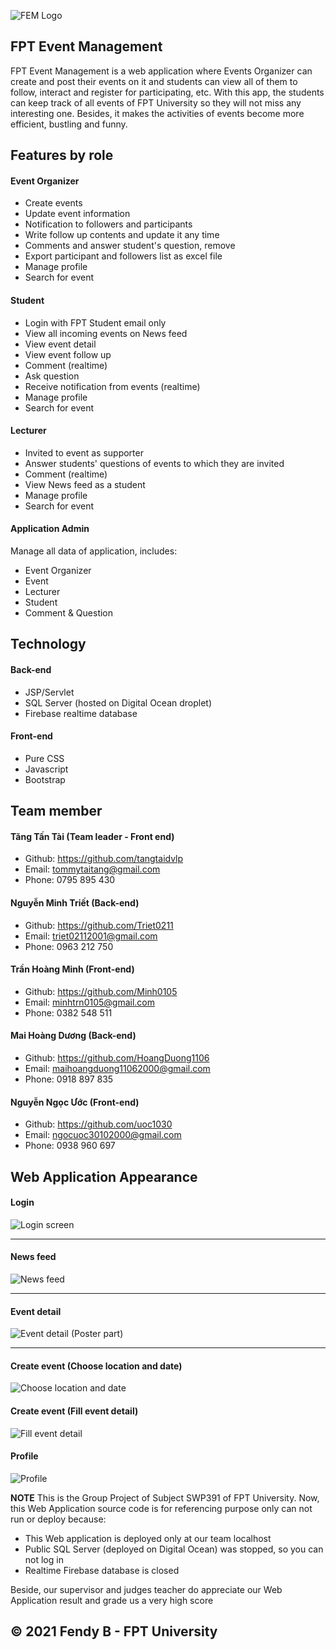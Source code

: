 ![FEM Logo](https://github.com/SWP-Group1/EventManagement/blob/master/ProjectResource/resource_doc/image_EMS_logo.png?raw=true)

## FPT Event Management 
FPT Event Management is a web application where Events Organizer can create and post their events on it and students can view all of them to follow, interact and register for participating, etc. 
With this app, the students can keep track of all events of FPT University so they will not miss any interesting one. Besides, it makes the activities of events become more efficient, bustling and funny.

## Features by role
#### Event Organizer 
- Create events
- Update event information
- Notification to followers and participants
- Write follow up contents and update it any time
- Comments and answer student's question, remove 
- Export participant and followers list as excel file
- Manage profile
- Search for event

#### Student
- Login with FPT Student email only
- View all incoming events on News feed
- View event detail 
- View event follow up
- Comment (realtime) 
- Ask question
- Receive notification from events (realtime)
- Manage profile
- Search for event

#### Lecturer
- Invited to event as supporter
- Answer students' questions of events to which they are invited
- Comment (realtime)
- View News feed as a student
- Manage profile
- Search for event

#### Application Admin
Manage all data of application, includes:

- Event Organizer 
- Event 
- Lecturer 
- Student 
- Comment & Question

## Technology 


#### Back-end

- JSP/Servlet 
- SQL Server (hosted on Digital Ocean droplet) 
- Firebase realtime database

#### Front-end

- Pure CSS
- Javascript
- Bootstrap

## Team member

#### Tăng Tấn Tài (Team leader - Front end)
- Github: https://github.com/tangtaidvlp
- Email: tommytaitang@gmail.com
- Phone: 0795 895 430

#### Nguyễn Minh Triết (Back-end)

- Github: https://github.com/Triet0211
- Email: triet02112001@gmail.com
- Phone: 0963 212 750

#### Trần Hoàng Minh (Front-end)

- Github: https://github.com/Minh0105
- Email: minhtrn0105@gmail.com
- Phone: 0382 548 511

#### Mai Hoàng Dương (Back-end)

- Github: https://github.com/HoangDuong1106
- Email: maihoangduong11062000@gmail.com
- Phone: 0918 897 835

#### Nguyễn Ngọc Ước (Front-end)

- Github: https://github.com/uoc1030
- Email: ngocuoc30102000@gmail.com
- Phone: 0938 960 697


## Web Application Appearance

#### Login
![Login screen](https://raw.githubusercontent.com/SWP-Group1/EventManagement/master/ProjectResource/resource_doc/login_screen.png)

_________________

#### News feed
![News feed](https://github.com/SWP-Group1/EventManagement/blob/master/ProjectResource/resource_doc/new_feed.png?raw=true)

_________________

#### Event detail
![Event detail (Poster part)](https://github.com/SWP-Group1/EventManagement/blob/master/ProjectResource/resource_doc/event_detail.png?raw=true)

_________________

#### Create event (Choose location and date)
![Choose location and date](https://github.com/SWP-Group1/EventManagement/blob/master/ProjectResource/resource_doc/choose_date_and_loc.png?raw=true)


#### Create event (Fill event detail)
![Fill event detail](https://github.com/SWP-Group1/EventManagement/blob/master/ProjectResource/resource_doc/append_event_detail.png?raw=true)

#### Profile
![Profile](https://github.com/SWP-Group1/EventManagement/blob/master/ProjectResource/resource_doc/profile.png?raw=true)


**NOTE**
This is the Group Project of Subject SWP391 of FPT University.
Now, this Web Application source code is for referencing purpose only can not run or deploy because:
- This Web application is deployed only at our team localhost 
- Public SQL Server (deployed on Digital Ocean) was stopped, so you can not log in
- Realtime Firebase database is closed

Beside, our supervisor and judges teacher do appreciate our Web Application result and grade us a very high score 

## © 2021 Fendy B - FPT University

